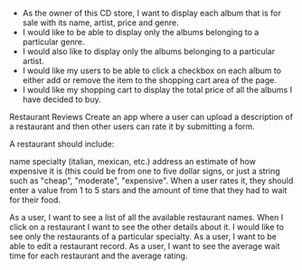 * As the owner of this CD store, I want to display each album that is for sale with its name, artist, price and genre.
* I would like to be able to display only the albums belonging to a particular genre.
* I would also like to display only the albums belonging to a particular artist.
* I would like my users to be able to click a checkbox on each album to either add or remove the item to the shopping cart area of the page.
* I would like my shopping cart to display the total price of all the albums I have decided to buy.



Restaurant Reviews
Create an app where a user can upload a description of a restaurant and then other users can rate it by submitting a form.

A restaurant should include:

name
specialty (italian, mexican, etc.)
address
an estimate of how expensive it is (this could be from one to five dollar signs, or just a string such as "cheap", "moderate", "expensive".
When a user rates it, they should enter a value from 1 to 5 stars and the amount of time that they had to wait for their food.

As a user, I want to see a list of all the available restaurant names.
When I click on a restaurant I want to see the other details about it.
I would like to see only the restaurants of a particular specialty.
As a user, I want to be able to edit a restaurant record.
As a user, I want to see the average wait time for each restaurant and the average rating.
